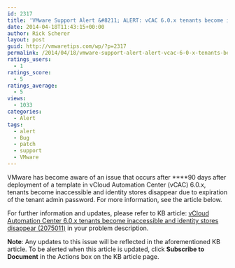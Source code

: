 ```yaml
---
id: 2317
title: 'VMware Support Alert &#8211; ALERT: vCAC 6.0.x tenants become inaccessible and identity stores disappear'
date: 2014-04-18T11:43:15+00:00
author: Rick Scherer
layout: post
guid: http://vmwaretips.com/wp/?p=2317
permalink: /2014/04/18/vmware-support-alert-alert-vcac-6-0-x-tenants-become-inaccessible-and-identity-stores-disappear/
ratings_users:
  - 1
ratings_score:
  - 5
ratings_average:
  - 5
views:
  - 1033
categories:
  - Alert
tags:
  - alert
  - Bug
  - patch
  - support
  - VMware
---
```

VMware has become aware of an issue that occurs after ****90 days after deployment of a template in vCloud Automation Center (vCAC) 6.0.x, tenants become inaccessible and identity stores disappear due to expiration of the tenant admin password. For more information, see the article below.

For further information and updates, please refer to KB article: <a href="http://bit.ly/1jeeX8b" target="_blank">vCloud Automation Center 6.0.x tenants become inaccessible and identity stores disappear (2075011)</a> in your problem description.

**Note**: Any updates to this issue will be reflected in the aforementioned KB article. To be alerted when this article is updated, click **Subscribe to Document** in the Actions box on the KB article page.